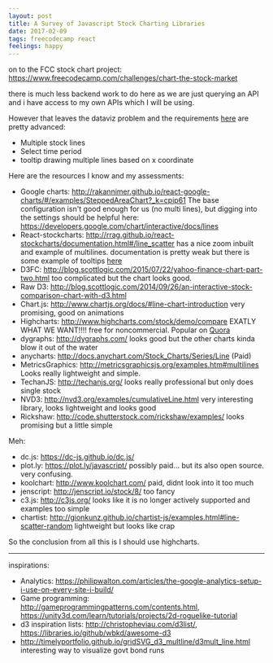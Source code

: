 ```yaml
---
layout: post
title: A Survey of Javascript Stock Charting Libraries
date: 2017-02-09
tags: freecodecamp react
feelings: happy
---
```


on to the FCC stock chart project: <https://www.freecodecamp.com/challenges/chart-the-stock-market>

there is much less backend work to do here as we are just querying an API and i have access to my own APIs which I will be using.

However that leaves the dataviz problem and the requirements [here](http://watchstocks.herokuapp.com/) are pretty advanced:

- Multiple stock lines
- Select time period
- tooltip drawing multiple lines based on x coordinate

Here are the resources I know and my assessments:

- Google charts: <http://rakannimer.github.io/react-google-charts/#/examples/SteppedAreaChart?_k=cpip61> The base configuration isn't good enough for us (no multi lines), but digging into the settings should be helpful here: <https://developers.google.com/chart/interactive/docs/lines>
- React-stockcharts: <http://rrag.github.io/react-stockcharts/documentation.html#/line_scatter> has a nice zoom inbuilt and example of multilines. documentation is pretty weak but there is some example of tooltips [here](http://rrag.github.io/react-stockcharts/documentation.html#/hover_tooltip)
- D3FC: <http://blog.scottlogic.com/2015/07/22/yahoo-finance-chart-part-two.html> too complicated but the chart looks good.
- Raw D3: <http://blog.scottlogic.com/2014/09/26/an-interactive-stock-comparison-chart-with-d3.html>
- Chart.js: <http://www.chartjs.org/docs/#line-chart-introduction> very promising, good on animations
- Highcharts: <http://www.highcharts.com/stock/demo/compare> EXATLY WHAT WE WANT!!!! free for noncommercial. Popular on [Quora](https://www.quora.com/Is-D3-js-or-Highchart-js-better)
- dygraphs: <http://dygraphs.com/> looks good but the other charts kinda blow it out of the water
- anycharts: <http://docs.anychart.com/Stock_Charts/Series/Line> (Paid)
- MetricsGraphics: <http://metricsgraphicsjs.org/examples.htm#multilines> Looks really lightweight and simple.
- TechanJS: <http://techanjs.org/> looks really professional but only does single stock
- NVD3: <http://nvd3.org/examples/cumulativeLine.html> very interesting library, looks lightweight and looks good
- Rickshaw: <http://code.shutterstock.com/rickshaw/examples/> looks promising but a little simple

Meh:

- dc.js: <https://dc-js.github.io/dc.js/>
- plot.ly: <https://plot.ly/javascript/> possibly paid... but its also open source. very confusing.
- koolchart: <http://www.koolchart.com/> paid, didnt look into it too much
- jenscript: <http://jenscript.io/stock/8/> too fancy
- c3.js: <http://c3js.org/> looks like it is no longer actively supported and examples too simple
- chartist: <http://gionkunz.github.io/chartist-js/examples.html#line-scatter-random> lightweight but looks like crap

So the conclusion from all this is I should use highcharts.

---

inspirations:

- Analytics: <https://philipwalton.com/articles/the-google-analytics-setup-i-use-on-every-site-i-build/>
- Game programming: <http://gameprogrammingpatterns.com/contents.html>, <https://unity3d.com/learn/tutorials/projects/2d-roguelike-tutorial>
- d3 inspiration lists: <http://christopheviau.com/d3list/>, <https://libraries.io/github/wbkd/awesome-d3>
- <http://timelyportfolio.github.io/gridSVG_d3_multline/d3mult_line.html> interesting way to visualize govt bond runs

